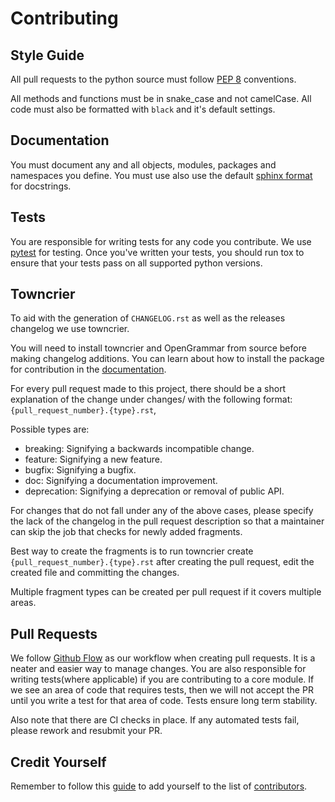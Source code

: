# Contributing

## Style Guide

All pull requests to the python source must follow [PEP
8](https://www.python.org/dev/peps/pep-0008/) conventions.

All methods and functions must be in snake_case and not camelCase. All
code must also be formatted with `black` and it's default settings.

## Documentation

You must document any and all objects, modules, packages and namespaces you define.
You must use also use the default [sphinx format](https://sphinx-rtd-tutorial.readthedocs.io/en/latest/docstrings.html#the-sphinx-docstring-format) for docstrings.

## Tests

You are responsible for writing tests for any code you contribute. We use
[pytest](https://docs.pytest.org/en/stable/) for testing. Once you've written
your tests, you should run tox to ensure that your tests pass on all supported
python versions.

## Towncrier

To aid with the generation of `CHANGELOG.rst` as well as the releases
changelog we use towncrier.

You will need to install towncrier and OpenGrammar from source before
making changelog additions. You can learn about how to install the package
for contribution in the [documentation](https://opengrammar.rtfd.io/en/stable/installation.html).

For every pull request made to this project, there should be a short
explanation of the change under changes/ with the following format:
`{pull_request_number}.{type}.rst`,

Possible types are:

-   breaking: Signifying a backwards incompatible change.
-   feature: Signifying a new feature.
-   bugfix: Signifying a bugfix.
-   doc: Signifying a documentation improvement.
-   deprecation: Signifying a deprecation or removal of public API.

For changes that do not fall under any of the above cases, please
specify the lack of the changelog in the pull request description so
that a maintainer can skip the job that checks for newly added
fragments.

Best way to create the fragments is to run towncrier create
`{pull_request_number}.{type}.rst` after creating the pull request, edit
the created file and committing the changes.

Multiple fragment types can be created per pull request if it covers
multiple areas.

## Pull Requests

We follow [Github Flow](https://guides.github.com/introduction/flow/) as
our workflow when creating pull requests. It is a neater and easier way
to manage changes. You are also responsible for writing tests(where
applicable) if you are contributing to a core module. If we see an area
of code that requires tests, then we will not accept the PR until you
write a test for that area of code. Tests ensure long term stability.

Also note that there are CI checks in place. If any automated tests
fail, please rework and resubmit your PR.

## Credit Yourself

Remember to follow this
[guide](https://allcontributors.org/docs/en/bot/usage) to add yourself
to the list of [contributors](https://github.com/OpenDebates/OpenGrammar/blob/main/CONTRIBUTORS.md).